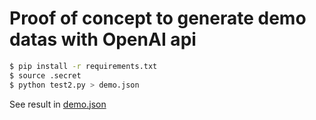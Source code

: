 # Proof of concept to generate demo datas with OpenAI api

```sh
$ pip install -r requirements.txt
$ source .secret
$ python test2.py > demo.json
```

See result in [demo.json](./demo.json)
